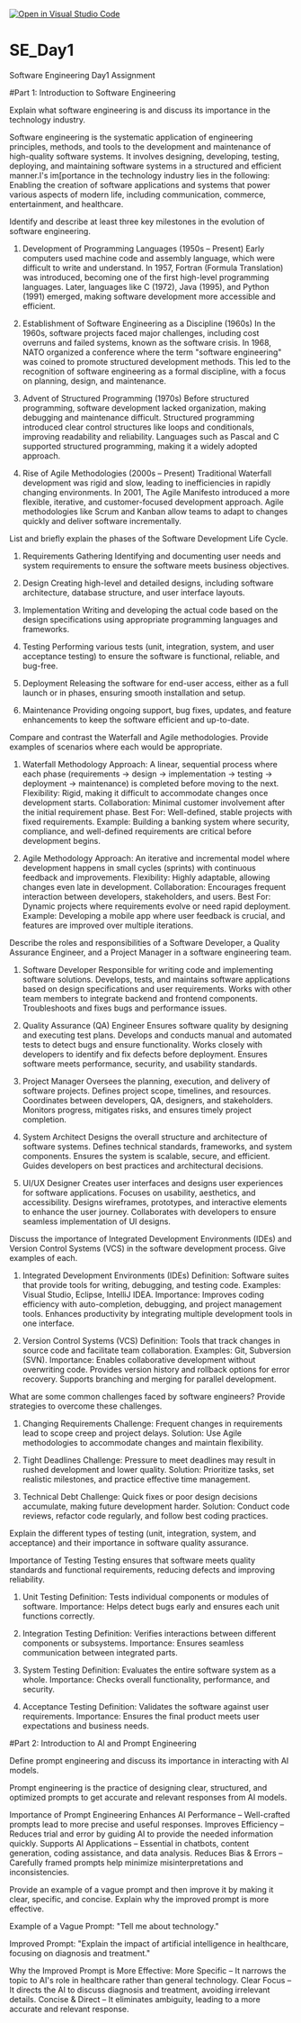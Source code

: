[![Open in Visual Studio Code](https://classroom.github.com/assets/open-in-vscode-2e0aaae1b6195c2367325f4f02e2d04e9abb55f0b24a779b69b11b9e10269abc.svg)](https://classroom.github.com/online_ide?assignment_repo_id=18612110&assignment_repo_type=AssignmentRepo)
# SE_Day1
Software Engineering Day1 Assignment

#Part 1: Introduction to Software Engineering

Explain what software engineering is and discuss its importance in the technology industry.

Software engineering is the systematic application of engineering principles, methods, and tools to the development and maintenance of high-quality software systems.  It involves designing, developing, testing, deploying, and maintaining software systems in a structured and efficient manner.I's im[portance in the technology industry lies in the following:
Enabling the creation of software applications and systems that power various aspects of modern life, including communication, commerce, entertainment, and healthcare.


Identify and describe at least three key milestones in the evolution of software engineering.
1. Development of Programming Languages (1950s – Present)
Early computers used machine code and assembly language, which were difficult to write and understand.
In 1957, Fortran (Formula Translation) was introduced, becoming one of the first high-level programming languages.
Later, languages like C (1972), Java (1995), and Python (1991) emerged, making software development more accessible and efficient.

3. Establishment of Software Engineering as a Discipline (1960s)
In the 1960s, software projects faced major challenges, including cost overruns and failed systems, known as the software crisis.
In 1968, NATO organized a conference where the term "software engineering" was coined to promote structured development methods.
This led to the recognition of software engineering as a formal discipline, with a focus on planning, design, and maintenance.

5. Advent of Structured Programming (1970s)
Before structured programming, software development lacked organization, making debugging and maintenance difficult.
Structured programming introduced clear control structures like loops and conditionals, improving readability and reliability.
Languages such as Pascal and C supported structured programming, making it a widely adopted approach.

7. Rise of Agile Methodologies (2000s – Present)
Traditional Waterfall development was rigid and slow, leading to inefficiencies in rapidly changing environments.
In 2001, The Agile Manifesto introduced a more flexible, iterative, and customer-focused development approach.
Agile methodologies like Scrum and Kanban allow teams to adapt to changes quickly and deliver software incrementally.


List and briefly explain the phases of the Software Development Life Cycle.

1. Requirements Gathering
Identifying and documenting user needs and system requirements to ensure the software meets business objectives.

3. Design
Creating high-level and detailed designs, including software architecture, database structure, and user interface layouts.

5. Implementation
Writing and developing the actual code based on the design specifications using appropriate programming languages and frameworks.

7. Testing
Performing various tests (unit, integration, system, and user acceptance testing) to ensure the software is functional, reliable, and bug-free.

9. Deployment
Releasing the software for end-user access, either as a full launch or in phases, ensuring smooth installation and setup.

10. Maintenance
Providing ongoing support, bug fixes, updates, and feature enhancements to keep the software efficient and up-to-date.

Compare and contrast the Waterfall and Agile methodologies. Provide examples of scenarios where each would be appropriate.

1. Waterfall Methodology
Approach: A linear, sequential process where each phase (requirements → design → implementation → testing → deployment → maintenance) is completed before moving to the next.
Flexibility: Rigid, making it difficult to accommodate changes once development starts.
Collaboration: Minimal customer involvement after the initial requirement phase.
Best For: Well-defined, stable projects with fixed requirements.
Example: Building a banking system where security, compliance, and well-defined requirements are critical before development begins.

2. Agile Methodology
Approach: An iterative and incremental model where development happens in small cycles (sprints) with continuous feedback and improvements.
Flexibility: Highly adaptable, allowing changes even late in development.
Collaboration: Encourages frequent interaction between developers, stakeholders, and users.
Best For: Dynamic projects where requirements evolve or need rapid deployment.
Example: Developing a mobile app where user feedback is crucial, and features are improved over multiple iterations.

Describe the roles and responsibilities of a Software Developer, a Quality Assurance Engineer, and a Project Manager in a software engineering team.

1. Software Developer
Responsible for writing code and implementing software solutions.
Develops, tests, and maintains software applications based on design specifications and user requirements.
Works with other team members to integrate backend and frontend components.
Troubleshoots and fixes bugs and performance issues.

2. Quality Assurance (QA) Engineer
Ensures software quality by designing and executing test plans.
Develops and conducts manual and automated tests to detect bugs and ensure functionality.
Works closely with developers to identify and fix defects before deployment.
Ensures software meets performance, security, and usability standards.

3. Project Manager
Oversees the planning, execution, and delivery of software projects.
Defines project scope, timelines, and resources.
Coordinates between developers, QA, designers, and stakeholders.
Monitors progress, mitigates risks, and ensures timely project completion.

4. System Architect
Designs the overall structure and architecture of software systems.
Defines technical standards, frameworks, and system components.
Ensures the system is scalable, secure, and efficient.
Guides developers on best practices and architectural decisions.

5. UI/UX Designer
Creates user interfaces and designs user experiences for software applications.
Focuses on usability, aesthetics, and accessibility.
Designs wireframes, prototypes, and interactive elements to enhance the user journey.
Collaborates with developers to ensure seamless implementation of UI designs.


Discuss the importance of Integrated Development Environments (IDEs) and Version Control Systems (VCS) in the software development process. Give examples of each.

1. Integrated Development Environments (IDEs)
Definition: Software suites that provide tools for writing, debugging, and testing code.
Examples: Visual Studio, Eclipse, IntelliJ IDEA.
Importance:
Improves coding efficiency with auto-completion, debugging, and project management tools.
Enhances productivity by integrating multiple development tools in one interface.

2. Version Control Systems (VCS)
Definition: Tools that track changes in source code and facilitate team collaboration.
Examples: Git, Subversion (SVN).
Importance:
Enables collaborative development without overwriting code.
Provides version history and rollback options for error recovery.
Supports branching and merging for parallel development.

What are some common challenges faced by software engineers? Provide strategies to overcome these challenges.

1. Changing Requirements
Challenge: Frequent changes in requirements lead to scope creep and project delays.
Solution: Use Agile methodologies to accommodate changes and maintain flexibility.

2. Tight Deadlines
Challenge: Pressure to meet deadlines may result in rushed development and lower quality.
Solution: Prioritize tasks, set realistic milestones, and practice effective time management.

3. Technical Debt
Challenge: Quick fixes or poor design decisions accumulate, making future development harder.
Solution: Conduct code reviews, refactor code regularly, and follow best coding practices.

Explain the different types of testing (unit, integration, system, and acceptance) and their importance in software quality assurance.

Importance of Testing
Testing ensures that software meets quality standards and functional requirements, reducing defects and improving reliability.

1. Unit Testing
Definition: Tests individual components or modules of software.
Importance: Helps detect bugs early and ensures each unit functions correctly.

2. Integration Testing
Definition: Verifies interactions between different components or subsystems.
Importance: Ensures seamless communication between integrated parts.

3. System Testing
Definition: Evaluates the entire software system as a whole.
Importance: Checks overall functionality, performance, and security.

4. Acceptance Testing
Definition: Validates the software against user requirements.
Importance: Ensures the final product meets user expectations and business needs.

#Part 2: Introduction to AI and Prompt Engineering


Define prompt engineering and discuss its importance in interacting with AI models.

Prompt engineering is the practice of designing clear, structured, and optimized prompts to get accurate and relevant responses from AI models.

Importance of Prompt Engineering
Enhances AI Performance – Well-crafted prompts lead to more precise and useful responses.
Improves Efficiency – Reduces trial and error by guiding AI to provide the needed information quickly.
Supports AI Applications – Essential in chatbots, content generation, coding assistance, and data analysis.
Reduces Bias & Errors – Carefully framed prompts help minimize misinterpretations and inconsistencies.

Provide an example of a vague prompt and then improve it by making it clear, specific, and concise. Explain why the improved prompt is more effective.

Example of a Vague Prompt:
"Tell me about technology."

Improved Prompt:
"Explain the impact of artificial intelligence in healthcare, focusing on diagnosis and treatment."

Why the Improved Prompt is More Effective:
More Specific – It narrows the topic to AI's role in healthcare rather than general technology.
Clear Focus – It directs the AI to discuss diagnosis and treatment, avoiding irrelevant details.
Concise & Direct – It eliminates ambiguity, leading to a more accurate and relevant response.
